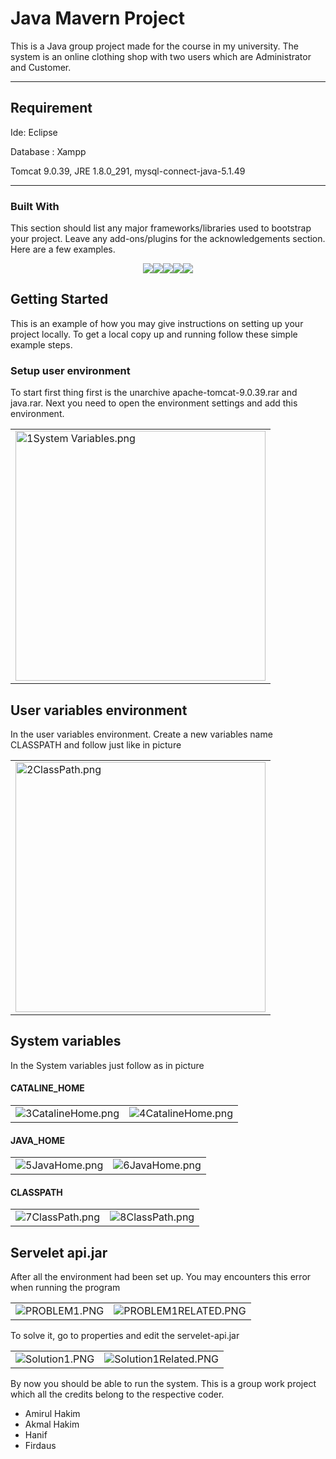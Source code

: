 Java Mavern Project
============
<!--
This is a node.js chat application powered by SockJS and Express that provides the main functions you'd expect from a chat, such as emojis, private messages, an admin system, etc.-->
This is a Java group project made for the course in my university. The system is an online clothing shop with two users which are Administrator and Customer.

---
## Requirement
<!--
Whether you use this project, have learned something from it, or just like it, please consider supporting it by buying me a coffee, so I can dedicate more time on open-source projects like this :)-->
Ide: Eclipse

Database : Xampp 

Tomcat 9.0.39, JRE 1.8.0_291, mysql-connect-java-5.1.49

---

### Built With

This section should list any major frameworks/libraries used to bootstrap your project. Leave any add-ons/plugins for the acknowledgements section. Here are a few examples.

<div align="center">
<img src="https://img.shields.io/badge/Java-ED8B00?style=for-the-badge&logo=openjdk&logoColor=white"/><img src="https://img.shields.io/badge/CSS-239120?&style=for-the-badge&logo=css3&logoColor=white"/><img src="https://img.shields.io/badge/HTML5-E34F26?style=for-the-badge&logo=html5&logoColor=white"/><img src="https://img.shields.io/badge/MySQL-00000F?style=for-the-badge&logo=mysql&logoColor=white"/><img src="https://img.shields.io/badge/HTML5-E34F26?style=for-the-badge&logo=html5&logoColor=white"/>   
</div>
 
 <!--
* [![Next][Next.js]][Next-url]
* [![React][React.js]][React-url]
* [![Vue][Vue.js]][Vue-url]
* [![Angular][Angular.io]][Angular-url]
* [![Svelte][Svelte.dev]][Svelte-url]
* [![Laravel][Laravel.com]][Laravel-url]
* [![Bootstrap][Bootstrap.com]][Bootstrap-url]
* [![JQuery][JQuery.com]][JQuery-url]
-->
<!-- <p align="right">(<a href="#readme-top">back to top</a>)</p> -->
<!-- GETTING STARTED -->
## Getting Started

This is an example of how you may give instructions on setting up your project locally.
To get a local copy up and running follow these simple example steps.

### Setup user environment

To start first thing first is the unarchive apache-tomcat-9.0.39.rar and java.rar. Next you need to open the environment settings and add this environment.

<table align="center">
<td><img src="/Images/1System Variables.png" alt="1System Variables.png" title="1System Variables.png" width="400"></td>
</table>

## User variables environment
In the user variables environment. Create a new variables name CLASSPATH and follow just like in picture

<table align="center">
<td><img src="/Images/2ClassPath.png" alt="2ClassPath.png" title="2ClassPath.png" width="400"></td>
</table>

## System variables
In the System variables just follow as in picture

<h4>CATALINE_HOME</h4>
<table align="center">
<tr>
  <td><img src="/Images/3CatalineHome.png" alt="3CatalineHome.png" title="3CatalineHome.png"></td>
  <td><img src="/Images/4CatalineHome.png" alt="4CatalineHome.png" title="4CatalineHome.png"></td>
</tr>
</table>
<!--
<img src="/Images/3CatalineHome.png" alt="3CatalineHome.png" title="3CatalineHome.png">| <img src="/Images/4CatalineHome.png" alt="4CatalineHome.png" title="4CatalineHome.png">
---|---
-->

<h4>JAVA_HOME</h4>
<table align="center">
<tr>
  <td><img src="/Images/5JavaHome.png" alt="5JavaHome.png" title="5JavaHome.png"></td>
  <td><img src="/Images/6JavaHome.png" alt="6JavaHome.png" title="6JavaHome.png"></td>
</tr>
</table>

<h4>CLASSPATH</h4>
<table align="center">
<tr>
  <td><img src="/Images/7ClassPath.png" alt="7ClassPath.png" title="7ClassPath.png"></td>
  <td><img src="/Images/8ClassPath.png" alt="8ClassPath.png" title="8ClassPath.png"></td>
</tr>
</table>

## Servelet api.jar
After all the environment had been set up. You may encounters this error when running the program

<table align="center">
<tr>
  <td><img src="/Images/PROBLEM1.PNG" alt="PROBLEM1.PNG" title="PROBLEM1.PNG"></td>
  <td><img src="/Images/PROBLEM1RELATED.PNG" alt="PROBLEM1RELATED.PNG" title="PROBLEM1RELATED.PNG"></td>
</tr>
</table>

To solve it, go to properties and edit the servelet-api.jar

<table align="center">
<tr>
  <td><img src="/Images/Solution1.PNG" alt="Solution1.PNG" title="Solution1.PNG"></td>
  <td><img src="/Images/Solution1Related.PNG" alt="Solution1Related.PNG" title="Solution1Related.PNG"></td>
</tr>
</table>

By now you should be able to run the system. This is a group work project which all the credits belong to the respective coder.
- Amirul Hakim
- Akmal Hakim
- Hanif
- Firdaus








<!--
<img src="/Images/5JavaHome.png" alt="5JavaHome.png" title="5JavaHome.png">| <img src="/Images/6JavaHome.png" alt="6JavaHome.png" title="6JavaHome.png">
---|---
-->

<!-- MARKDOWN LINKS & IMAGES -->
<!-- https://www.markdownguide.org/basic-syntax/#reference-style-links -->
[contributors-shield]: https://img.shields.io/github/contributors/othneildrew/Best-README-Template.svg?style=for-the-badge
[contributors-url]: https://github.com/othneildrew/Best-README-Template/graphs/contributors
[forks-shield]: https://img.shields.io/github/forks/othneildrew/Best-README-Template.svg?style=for-the-badge
[forks-url]: https://github.com/othneildrew/Best-README-Template/network/members
[stars-shield]: https://img.shields.io/github/stars/othneildrew/Best-README-Template.svg?style=for-the-badge
[stars-url]: https://github.com/othneildrew/Best-README-Template/stargazers
[issues-shield]: https://img.shields.io/github/issues/othneildrew/Best-README-Template.svg?style=for-the-badge
[issues-url]: https://github.com/othneildrew/Best-README-Template/issues
[license-shield]: https://img.shields.io/github/license/othneildrew/Best-README-Template.svg?style=for-the-badge
[license-url]: https://github.com/othneildrew/Best-README-Template/blob/master/LICENSE.txt
[linkedin-shield]: https://img.shields.io/badge/-LinkedIn-black.svg?style=for-the-badge&logo=linkedin&colorB=555
[linkedin-url]: https://linkedin.com/in/othneildrew
[product-screenshot]: images/screenshot.png
[Next.js]: https://img.shields.io/badge/next.js-000000?style=for-the-badge&logo=nextdotjs&logoColor=white
[Next-url]: https://nextjs.org/
[React.js]: https://img.shields.io/badge/React-20232A?style=for-the-badge&logo=react&logoColor=61DAFB
[React-url]: https://reactjs.org/
[Vue.js]: https://img.shields.io/badge/Java-ED8B00?style=for-the-badge&logo=java&logoColor=white
[Vue-url]: https://vuejs.org/
[Angular.io]: https://img.shields.io/badge/Angular-DD0031?style=for-the-badge&logo=angular&logoColor=white
[Angular-url]: https://angular.io/
[Svelte.dev]: https://img.shields.io/badge/Svelte-4A4A55?style=for-the-badge&logo=svelte&logoColor=FF3E00
[Svelte-url]: https://svelte.dev/
[Laravel.com]: https://img.shields.io/badge/Laravel-FF2D20?style=for-the-badge&logo=laravel&logoColor=white
[Laravel-url]: https://laravel.com
[Bootstrap.com]: https://img.shields.io/badge/Bootstrap-563D7C?style=for-the-badge&logo=bootstrap&logoColor=white
[Bootstrap-url]: https://getbootstrap.com
[JQuery.com]: https://img.shields.io/badge/jQuery-0769AD?style=for-the-badge&logo=jquery&logoColor=white
[JQuery-url]: https://jquery.com 
